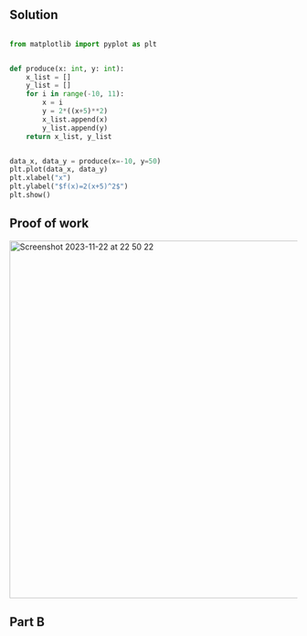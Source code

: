 ## Solution ##

```.py

from matplotlib import pyplot as plt


def produce(x: int, y: int):
    x_list = []
    y_list = []
    for i in range(-10, 11):
        x = i
        y = 2*((x+5)**2)
        x_list.append(x)
        y_list.append(y)
    return x_list, y_list


data_x, data_y = produce(x=-10, y=50)
plt.plot(data_x, data_y)
plt.xlabel("x")
plt.ylabel("$f(x)=2(x+5)^2$")
plt.show()

```

## Proof of work ##

<img width="626" alt="Screenshot 2023-11-22 at 22 50 22" src="https://github.com/yuxuantaoisak/unit_2/assets/144768397/cde3c7c0-ee80-4862-ae8c-9941e34ff2ba">

## Part B ##
